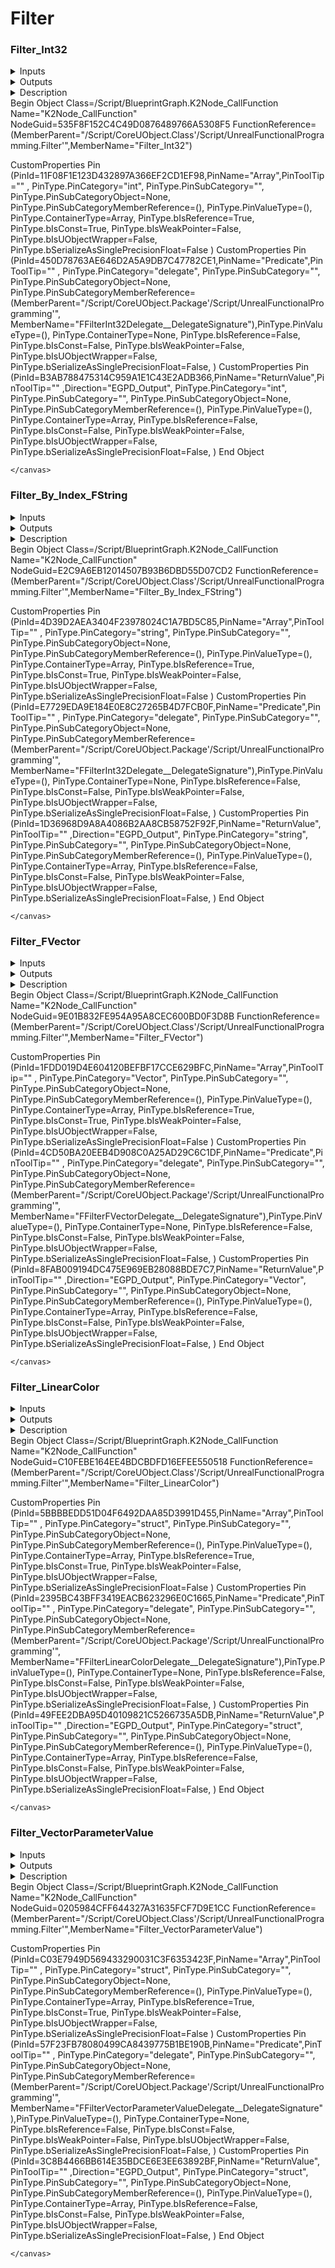 # Filter


### Filter_Int32


<div markdown="1">
<details markdown="1">
<summary>Inputs</summary>

- Array: **int Array**
- Predicate: **Delegate**
    - FFilterInt32Delegate: `int => bool`

</details>


</div>

<div markdown="1">
<details markdown="1">
<summary>Outputs</summary>

- `int Array`

</details>


</div>

<div markdown="1">
<details markdown="1">
<summary>Description</summary>



</details>


</div>

<div class="blueprint">
    <canvas class="klee" "data-klee-paste"="false">
        Begin Object Class=/Script/BlueprintGraph.K2Node_CallFunction Name=&quot;K2Node_CallFunction&quot; 
 NodeGuid=535F8F152C4C49D0876489766A5308F5
 FunctionReference=(MemberParent=&quot;/Script/CoreUObject.Class&#x27;/Script/UnrealFunctionalProgramming.Filter&#x27;&quot;,MemberName=&quot;Filter_Int32&quot;)
 
 CustomProperties Pin (PinId=11F08F1E123D432897A366EF2CD1EF98,PinName=&quot;Array&quot;,PinToolTip=&quot;&quot; , PinType.PinCategory=&quot;int&quot;, PinType.PinSubCategory=&quot;&quot;, PinType.PinSubCategoryObject=None, PinType.PinSubCategoryMemberReference=(), PinType.PinValueType=(), PinType.ContainerType=Array, PinType.bIsReference=True, PinType.bIsConst=True, PinType.bIsWeakPointer=False, PinType.bIsUObjectWrapper=False, PinType.bSerializeAsSinglePrecisionFloat=False
 )
CustomProperties Pin (PinId=450D78763AE646D2A5A9DB7C47782CE1,PinName=&quot;Predicate&quot;,PinToolTip=&quot;&quot; , PinType.PinCategory=&quot;delegate&quot;, PinType.PinSubCategory=&quot;&quot;, PinType.PinSubCategoryObject=None, PinType.PinSubCategoryMemberReference=(MemberParent=&quot;/Script/CoreUObject.Package&#x27;/Script/UnrealFunctionalProgramming&#x27;&quot;, MemberName=&quot;FFilterInt32Delegate__DelegateSignature&quot;),PinType.PinValueType=(), PinType.ContainerType=None, PinType.bIsReference=False, PinType.bIsConst=False, PinType.bIsWeakPointer=False, PinType.bIsUObjectWrapper=False, PinType.bSerializeAsSinglePrecisionFloat=False, )
 CustomProperties Pin (PinId=B3AB788475314C959A1E1C43E2ADB366,PinName=&quot;ReturnValue&quot;,PinToolTip=&quot;&quot; ,Direction=&quot;EGPD_Output&quot;, PinType.PinCategory=&quot;int&quot;, PinType.PinSubCategory=&quot;&quot;, PinType.PinSubCategoryObject=None, PinType.PinSubCategoryMemberReference=(), PinType.PinValueType=(), PinType.ContainerType=Array, PinType.bIsReference=False, PinType.bIsConst=False, PinType.bIsWeakPointer=False, PinType.bIsUObjectWrapper=False, PinType.bSerializeAsSinglePrecisionFloat=False, )
 End Object
 
    </canvas>
</div>
    
### Filter_By_Index_FString


<div markdown="1">
<details markdown="1">
<summary>Inputs</summary>

- Array: **string Array**
- Predicate: **Delegate**
    - FFilterInt32Delegate: `int => bool`

</details>


</div>

<div markdown="1">
<details markdown="1">
<summary>Outputs</summary>

- `string Array`

</details>


</div>

<div markdown="1">
<details markdown="1">
<summary>Description</summary>



</details>


</div>

<div class="blueprint">
    <canvas class="klee" "data-klee-paste"="false">
        Begin Object Class=/Script/BlueprintGraph.K2Node_CallFunction Name=&quot;K2Node_CallFunction&quot; 
 NodeGuid=E2C9A6EB12014507B93B6DBD55D07CD2
 FunctionReference=(MemberParent=&quot;/Script/CoreUObject.Class&#x27;/Script/UnrealFunctionalProgramming.Filter&#x27;&quot;,MemberName=&quot;Filter_By_Index_FString&quot;)
 
 CustomProperties Pin (PinId=4D39D2AEA3404F23978024C1A7BD5C85,PinName=&quot;Array&quot;,PinToolTip=&quot;&quot; , PinType.PinCategory=&quot;string&quot;, PinType.PinSubCategory=&quot;&quot;, PinType.PinSubCategoryObject=None, PinType.PinSubCategoryMemberReference=(), PinType.PinValueType=(), PinType.ContainerType=Array, PinType.bIsReference=True, PinType.bIsConst=True, PinType.bIsWeakPointer=False, PinType.bIsUObjectWrapper=False, PinType.bSerializeAsSinglePrecisionFloat=False
 )
CustomProperties Pin (PinId=E7729EDA9E184E0E8C27265B4D7FCB0F,PinName=&quot;Predicate&quot;,PinToolTip=&quot;&quot; , PinType.PinCategory=&quot;delegate&quot;, PinType.PinSubCategory=&quot;&quot;, PinType.PinSubCategoryObject=None, PinType.PinSubCategoryMemberReference=(MemberParent=&quot;/Script/CoreUObject.Package&#x27;/Script/UnrealFunctionalProgramming&#x27;&quot;, MemberName=&quot;FFilterInt32Delegate__DelegateSignature&quot;),PinType.PinValueType=(), PinType.ContainerType=None, PinType.bIsReference=False, PinType.bIsConst=False, PinType.bIsWeakPointer=False, PinType.bIsUObjectWrapper=False, PinType.bSerializeAsSinglePrecisionFloat=False, )
 CustomProperties Pin (PinId=1D36968D9A8A4086B2AA8CB58752F92F,PinName=&quot;ReturnValue&quot;,PinToolTip=&quot;&quot; ,Direction=&quot;EGPD_Output&quot;, PinType.PinCategory=&quot;string&quot;, PinType.PinSubCategory=&quot;&quot;, PinType.PinSubCategoryObject=None, PinType.PinSubCategoryMemberReference=(), PinType.PinValueType=(), PinType.ContainerType=Array, PinType.bIsReference=False, PinType.bIsConst=False, PinType.bIsWeakPointer=False, PinType.bIsUObjectWrapper=False, PinType.bSerializeAsSinglePrecisionFloat=False, )
 End Object
 
    </canvas>
</div>
    
### Filter_FVector


<div markdown="1">
<details markdown="1">
<summary>Inputs</summary>

- Array: **Vector Array**
- Predicate: **Delegate**
    - FFilterFVectorDelegate: `Vector => bool`

</details>


</div>

<div markdown="1">
<details markdown="1">
<summary>Outputs</summary>

- `Vector Array`

</details>


</div>

<div markdown="1">
<details markdown="1">
<summary>Description</summary>

Filter array of vectors structure array

</details>


</div>

<div class="blueprint">
    <canvas class="klee" "data-klee-paste"="false">
        Begin Object Class=/Script/BlueprintGraph.K2Node_CallFunction Name=&quot;K2Node_CallFunction&quot; 
 NodeGuid=9E01B832FE954A95A8CEC600BD0F3D8B
 FunctionReference=(MemberParent=&quot;/Script/CoreUObject.Class&#x27;/Script/UnrealFunctionalProgramming.Filter&#x27;&quot;,MemberName=&quot;Filter_FVector&quot;)
 
 CustomProperties Pin (PinId=1FDD019D4E604120BEFBF17CCE629BFC,PinName=&quot;Array&quot;,PinToolTip=&quot;&quot; , PinType.PinCategory=&quot;Vector&quot;, PinType.PinSubCategory=&quot;&quot;, PinType.PinSubCategoryObject=None, PinType.PinSubCategoryMemberReference=(), PinType.PinValueType=(), PinType.ContainerType=Array, PinType.bIsReference=True, PinType.bIsConst=True, PinType.bIsWeakPointer=False, PinType.bIsUObjectWrapper=False, PinType.bSerializeAsSinglePrecisionFloat=False
 )
CustomProperties Pin (PinId=4CD50BA20EEB4D908C0A25AD29C6C1DF,PinName=&quot;Predicate&quot;,PinToolTip=&quot;&quot; , PinType.PinCategory=&quot;delegate&quot;, PinType.PinSubCategory=&quot;&quot;, PinType.PinSubCategoryObject=None, PinType.PinSubCategoryMemberReference=(MemberParent=&quot;/Script/CoreUObject.Package&#x27;/Script/UnrealFunctionalProgramming&#x27;&quot;, MemberName=&quot;FFilterFVectorDelegate__DelegateSignature&quot;),PinType.PinValueType=(), PinType.ContainerType=None, PinType.bIsReference=False, PinType.bIsConst=False, PinType.bIsWeakPointer=False, PinType.bIsUObjectWrapper=False, PinType.bSerializeAsSinglePrecisionFloat=False, )
 CustomProperties Pin (PinId=8FAB009194DC475E969EB28088BDE7C7,PinName=&quot;ReturnValue&quot;,PinToolTip=&quot;&quot; ,Direction=&quot;EGPD_Output&quot;, PinType.PinCategory=&quot;Vector&quot;, PinType.PinSubCategory=&quot;&quot;, PinType.PinSubCategoryObject=None, PinType.PinSubCategoryMemberReference=(), PinType.PinValueType=(), PinType.ContainerType=Array, PinType.bIsReference=False, PinType.bIsConst=False, PinType.bIsWeakPointer=False, PinType.bIsUObjectWrapper=False, PinType.bSerializeAsSinglePrecisionFloat=False, )
 End Object
 
    </canvas>
</div>
    
### Filter_LinearColor


<div markdown="1">
<details markdown="1">
<summary>Inputs</summary>

- Array: **struct Array**
- Predicate: **Delegate**
    - FFilterLinearColorDelegate: `struct => bool`

</details>


</div>

<div markdown="1">
<details markdown="1">
<summary>Outputs</summary>

- `struct Array`

</details>


</div>

<div markdown="1">
<details markdown="1">
<summary>Description</summary>

Filter array of linear colors

</details>


</div>

<div class="blueprint">
    <canvas class="klee" "data-klee-paste"="false">
        Begin Object Class=/Script/BlueprintGraph.K2Node_CallFunction Name=&quot;K2Node_CallFunction&quot; 
 NodeGuid=C10FEBE164EE4BDCBDFD16EFEE550518
 FunctionReference=(MemberParent=&quot;/Script/CoreUObject.Class&#x27;/Script/UnrealFunctionalProgramming.Filter&#x27;&quot;,MemberName=&quot;Filter_LinearColor&quot;)
 
 CustomProperties Pin (PinId=5BBBBEDD51D04F6492DAA85D3991D455,PinName=&quot;Array&quot;,PinToolTip=&quot;&quot; , PinType.PinCategory=&quot;struct&quot;, PinType.PinSubCategory=&quot;&quot;, PinType.PinSubCategoryObject=None, PinType.PinSubCategoryMemberReference=(), PinType.PinValueType=(), PinType.ContainerType=Array, PinType.bIsReference=True, PinType.bIsConst=True, PinType.bIsWeakPointer=False, PinType.bIsUObjectWrapper=False, PinType.bSerializeAsSinglePrecisionFloat=False
 )
CustomProperties Pin (PinId=2395BC43BFF3419EACB623296E0C1665,PinName=&quot;Predicate&quot;,PinToolTip=&quot;&quot; , PinType.PinCategory=&quot;delegate&quot;, PinType.PinSubCategory=&quot;&quot;, PinType.PinSubCategoryObject=None, PinType.PinSubCategoryMemberReference=(MemberParent=&quot;/Script/CoreUObject.Package&#x27;/Script/UnrealFunctionalProgramming&#x27;&quot;, MemberName=&quot;FFilterLinearColorDelegate__DelegateSignature&quot;),PinType.PinValueType=(), PinType.ContainerType=None, PinType.bIsReference=False, PinType.bIsConst=False, PinType.bIsWeakPointer=False, PinType.bIsUObjectWrapper=False, PinType.bSerializeAsSinglePrecisionFloat=False, )
 CustomProperties Pin (PinId=49FEE2DBA95D40109821C5266735A5DB,PinName=&quot;ReturnValue&quot;,PinToolTip=&quot;&quot; ,Direction=&quot;EGPD_Output&quot;, PinType.PinCategory=&quot;struct&quot;, PinType.PinSubCategory=&quot;&quot;, PinType.PinSubCategoryObject=None, PinType.PinSubCategoryMemberReference=(), PinType.PinValueType=(), PinType.ContainerType=Array, PinType.bIsReference=False, PinType.bIsConst=False, PinType.bIsWeakPointer=False, PinType.bIsUObjectWrapper=False, PinType.bSerializeAsSinglePrecisionFloat=False, )
 End Object
 
    </canvas>
</div>
    
### Filter_VectorParameterValue


<div markdown="1">
<details markdown="1">
<summary>Inputs</summary>

- Array: **struct Array**
- Predicate: **Delegate**
    - FFilterVectorParameterValueDelegate: `struct => bool`

</details>


</div>

<div markdown="1">
<details markdown="1">
<summary>Outputs</summary>

- `struct Array`

</details>


</div>

<div markdown="1">
<details markdown="1">
<summary>Description</summary>

Filter array of Material's Vector Parameter Values

</details>


</div>

<div class="blueprint">
    <canvas class="klee" "data-klee-paste"="false">
        Begin Object Class=/Script/BlueprintGraph.K2Node_CallFunction Name=&quot;K2Node_CallFunction&quot; 
 NodeGuid=0205984CFF644327A31635FCF7D9E1CC
 FunctionReference=(MemberParent=&quot;/Script/CoreUObject.Class&#x27;/Script/UnrealFunctionalProgramming.Filter&#x27;&quot;,MemberName=&quot;Filter_VectorParameterValue&quot;)
 
 CustomProperties Pin (PinId=C03E7949D569433290031C3F6353423F,PinName=&quot;Array&quot;,PinToolTip=&quot;&quot; , PinType.PinCategory=&quot;struct&quot;, PinType.PinSubCategory=&quot;&quot;, PinType.PinSubCategoryObject=None, PinType.PinSubCategoryMemberReference=(), PinType.PinValueType=(), PinType.ContainerType=Array, PinType.bIsReference=True, PinType.bIsConst=True, PinType.bIsWeakPointer=False, PinType.bIsUObjectWrapper=False, PinType.bSerializeAsSinglePrecisionFloat=False
 )
CustomProperties Pin (PinId=57F23FB78080499CA8439775B1BE190B,PinName=&quot;Predicate&quot;,PinToolTip=&quot;&quot; , PinType.PinCategory=&quot;delegate&quot;, PinType.PinSubCategory=&quot;&quot;, PinType.PinSubCategoryObject=None, PinType.PinSubCategoryMemberReference=(MemberParent=&quot;/Script/CoreUObject.Package&#x27;/Script/UnrealFunctionalProgramming&#x27;&quot;, MemberName=&quot;FFilterVectorParameterValueDelegate__DelegateSignature&quot;),PinType.PinValueType=(), PinType.ContainerType=None, PinType.bIsReference=False, PinType.bIsConst=False, PinType.bIsWeakPointer=False, PinType.bIsUObjectWrapper=False, PinType.bSerializeAsSinglePrecisionFloat=False, )
 CustomProperties Pin (PinId=3C8B4466BB614E35BDCE6E3EE63892BF,PinName=&quot;ReturnValue&quot;,PinToolTip=&quot;&quot; ,Direction=&quot;EGPD_Output&quot;, PinType.PinCategory=&quot;struct&quot;, PinType.PinSubCategory=&quot;&quot;, PinType.PinSubCategoryObject=None, PinType.PinSubCategoryMemberReference=(), PinType.PinValueType=(), PinType.ContainerType=Array, PinType.bIsReference=False, PinType.bIsConst=False, PinType.bIsWeakPointer=False, PinType.bIsUObjectWrapper=False, PinType.bSerializeAsSinglePrecisionFloat=False, )
 End Object
 
    </canvas>
</div>
    